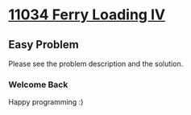 # [11034	Ferry Loading IV](https://uva.onlinejudge.org/index.php?option=com_onlinejudge&Itemid=8&page=show_problem&problem=1975)

## Easy Problem
Please see the problem description and the solution.

### Welcome Back
Happy programming :)
